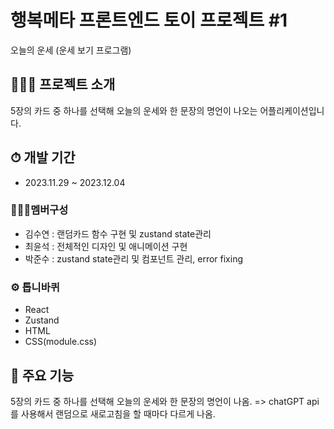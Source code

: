 # 행복메타 프론트엔드 토이 프로젝트 #1


오늘의 운세 (운세 보기 프로그램)

## 👩🏻‍💻 프로젝트 소개


5장의 카드 중 하나를 선택해 오늘의 운세와 한 문장의 명언이 나오는 어플리케이션입니다.

## ⏱ 개발 기간


- 2023.11.29 ~ 2023.12.04

### 👨‍👩‍👦멤버구성


- 김수연 : 랜덤카드 함수 구현 및 zustand state관리
- 최윤석 : 전체적인 디자인 및 애니메이션 구현
- 박준수 : zustand state관리 및 컴포넌트 관리, error fixing

### ⚙️ 톱니바퀴


- React
- Zustand
- HTML
- CSS(module.css)

## 📍 주요 기능


5장의 카드 중 하나를 선택해 오늘의 운세와 한 문장의 명언이 나옴.
=> chatGPT api를 사용해서 랜덤으로 새로고침을 할 때마다 다르게 나옴.
